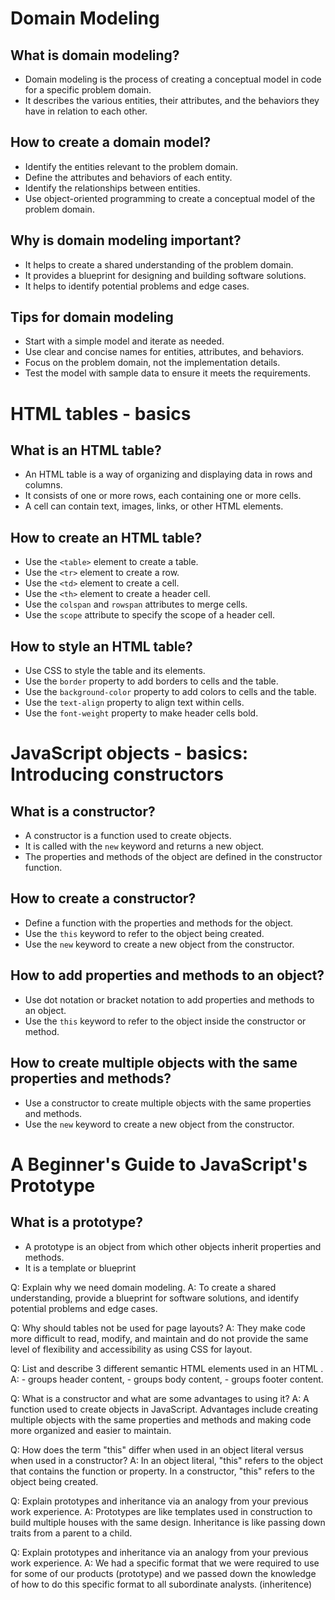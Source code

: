 # Domain Modeling

## What is domain modeling?

- Domain modeling is the process of creating a conceptual model in code for a specific problem domain. 
- It describes the various entities, their attributes, and the behaviors they have in relation to each other.

## How to create a domain model?

- Identify the entities relevant to the problem domain.
- Define the attributes and behaviors of each entity.
- Identify the relationships between entities.
- Use object-oriented programming to create a conceptual model of the problem domain.

## Why is domain modeling important?

- It helps to create a shared understanding of the problem domain.
- It provides a blueprint for designing and building software solutions.
- It helps to identify potential problems and edge cases.

## Tips for domain modeling

- Start with a simple model and iterate as needed.
- Use clear and concise names for entities, attributes, and behaviors.
- Focus on the problem domain, not the implementation details.
- Test the model with sample data to ensure it meets the requirements.

# HTML tables - basics

## What is an HTML table?

- An HTML table is a way of organizing and displaying data in rows and columns.
- It consists of one or more rows, each containing one or more cells.
- A cell can contain text, images, links, or other HTML elements.

## How to create an HTML table?

- Use the `<table>` element to create a table.
- Use the `<tr>` element to create a row.
- Use the `<td>` element to create a cell.
- Use the `<th>` element to create a header cell.
- Use the `colspan` and `rowspan` attributes to merge cells.
- Use the `scope` attribute to specify the scope of a header cell.

## How to style an HTML table?

- Use CSS to style the table and its elements.
- Use the `border` property to add borders to cells and the table.
- Use the `background-color` property to add colors to cells and the table.
- Use the `text-align` property to align text within cells.
- Use the `font-weight` property to make header cells bold.

# JavaScript objects - basics: Introducing constructors

## What is a constructor?

- A constructor is a function used to create objects.
- It is called with the `new` keyword and returns a new object.
- The properties and methods of the object are defined in the constructor function.

## How to create a constructor?

- Define a function with the properties and methods for the object.
- Use the `this` keyword to refer to the object being created.
- Use the `new` keyword to create a new object from the constructor.

## How to add properties and methods to an object?

- Use dot notation or bracket notation to add properties and methods to an object.
- Use the `this` keyword to refer to the object inside the constructor or method.

## How to create multiple objects with the same properties and methods?

- Use a constructor to create multiple objects with the same properties and methods.
- Use the `new` keyword to create a new object from the constructor.

# A Beginner's Guide to JavaScript's Prototype

## What is a prototype?

- A prototype is an object from which other objects inherit properties and methods.
- It is a template or blueprint

Q: Explain why we need domain modeling.
A: To create a shared understanding, provide a blueprint for software solutions, and identify potential problems and edge cases.

Q: Why should tables not be used for page layouts?
A: They make code more difficult to read, modify, and maintain and do not provide the same level of flexibility and accessibility as using CSS for layout.

Q: List and describe 3 different semantic HTML elements used in an HTML <table>.
A: <thead> - groups header content, <tbody> - groups body content, <tfoot> - groups footer content.

Q: What is a constructor and what are some advantages to using it?
A: A function used to create objects in JavaScript. Advantages include creating multiple objects with the same properties and methods and making code more organized and easier to maintain.

Q: How does the term "this" differ when used in an object literal versus when used in a constructor?
A: In an object literal, "this" refers to the object that contains the function or property. In a constructor, "this" refers to the object being created.

Q: Explain prototypes and inheritance via an analogy from your previous work experience.
A: Prototypes are like templates used in construction to build multiple houses with the same design. Inheritance is like passing down traits from a parent to a child.

Q: Explain prototypes and inheritance via an analogy from your previous work experience.
A: We had a specific format that we were required to use for some of our products (prototype) and we passed down the knowledge of how to do this specific format to all subordinate analysts. (inheritence)
